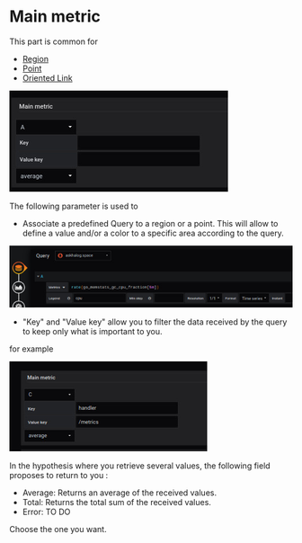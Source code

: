 # Main metric



This part is common for 

- [Region](coordinates-space-region.md)
- [Point](coordinates-space-point.md)
- [Oriented Link](coordinates-space-link.md)



![main metric](../../screenshots/editor/coordinates/main-metric/main-metric.jpg)


The following parameter is used to 

- Associate a predefined Query to a region or a point. This will allow to define a value and/or a color to a specific area according to the query.

![main metric](../../screenshots/editor/coordinates/main-metric/main-metric-query-a.jpg)


- "Key" and "Value key" allow you to filter the data received by the query to keep only what is important to you.

for example 

![main metric](../../screenshots/editor/coordinates/main-metric/main-metric-query-c.jpg)


In the hypothesis where you retrieve several values, the following field proposes to return to you : 

- Average: Returns an average of the received values.
- Total: Returns the total sum of the received values.
- Error: TO DO

Choose the one you want.
